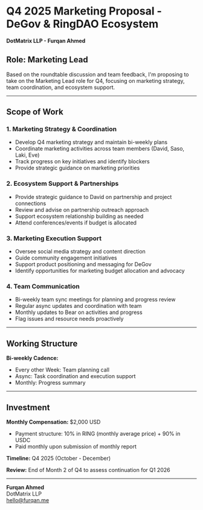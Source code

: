 # Q4 2025 Marketing Proposal - DeGov & RingDAO Ecosystem
**DotMatrix LLP - Furqan Ahmed**

## Role: Marketing Lead

Based on the roundtable discussion and team feedback, I'm proposing to take on the Marketing Lead role for Q4, focusing on marketing strategy, team coordination, and ecosystem support.

---

## Scope of Work

### 1. Marketing Strategy & Coordination
- Develop Q4 marketing strategy and maintain bi-weekly plans
- Coordinate marketing activities across team members (David, Saso, Laki, Eve)
- Track progress on key initiatives and identify blockers
- Provide strategic guidance on marketing priorities

### 2. Ecosystem Support & Partnerships
- Provide strategic guidance to David on partnership and project connections
- Review and advise on partnership outreach approach
- Support ecosystem relationship building as needed
- Attend conferences/events if budget is allocated

### 3. Marketing Execution Support
- Oversee social media strategy and content direction
- Guide community engagement initiatives
- Support product positioning and messaging for DeGov
- Identify opportunities for marketing budget allocation and advocacy

### 4. Team Communication
- Bi-weekly team sync meetings for planning and progress review
- Regular async updates and coordination with team
- Monthly updates to Bear on activities and progress
- Flag issues and resource needs proactively

---

## Working Structure

**Bi-weekly Cadence:**
- Every other Week: Team planning call
- Async: Task coordination and execution support
- Monthly: Progress summary

---

## Investment

**Monthly Compensation:** $2,000 USD
- Payment structure: 10% in RING (monthly average price) + 90% in USDC
- Paid monthly upon submission of monthly report

**Timeline:** Q4 2025 (October - December)

**Review:** End of Month 2 of Q4 to assess continuation for Q1 2026

---


**Furqan Ahmed**  
DotMatrix LLP  
hello@furqan.me
